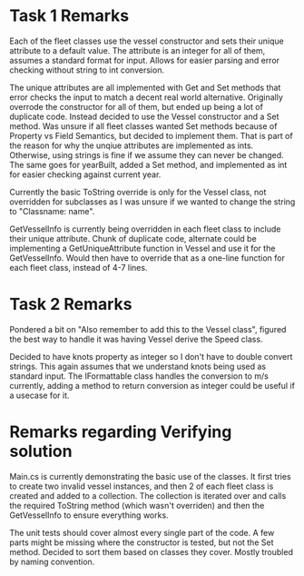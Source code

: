 # Task 1 Remarks
Each of the fleet classes use the vessel constructor and sets their unique attribute to a default value. The attribute is an integer for all of them,
assumes a standard format for input. Allows for easier parsing and error checking without string to int conversion. 

The unique attributes are all implemented with Get and Set methods that error checks the input to match a decent real world alternative.
Originally overrode the constructor for all of them, but ended up being a lot of duplicate code. Instead decided to use the Vessel constructor and a Set method.
Was unsure if all fleet classes wanted Set methods because of Property vs Field Semantics, but decided to implement them. That is part of the reason for why
the unqiue attributes are implemented as ints. Otherwise, using strings is fine if we assume they can never be changed. 
The same goes for yearBuilt, added a Set method, and implemented as int for easier checking against current year. 

Currently the basic ToString override is only for the Vessel class, not overridden for subclasses as I was unsure if we wanted to change the string to "Classname: name".

GetVesselInfo is currently being overridden in each fleet class to include their unique attribute. Chunk of duplicate code, alternate could be implementing a
GetUniqueAttribute function in Vessel and use it for the GetVesselInfo. 
Would then have to override that as a one-line function for each fleet class, instead of 4-7 lines. 


# Task 2 Remarks
Pondered a bit on "Also remember to add this to the Vessel class", figured the best way to handle it was having Vessel derive the Speed class.

Decided to have knots property as integer so I don't have to double convert strings. This again assumes that we understand knots being used as standard input. 
The IFormattable class handles the conversion to m/s currently, adding a method to return conversion as integer could be useful if a usecase for it. 


# Remarks regarding Verifying solution
Main.cs is currently demonstrating the basic use of the classes. It first tries to create two invalid vessel instances, and then 2 of each fleet class is 
created and added to a collection. The collection is iterated over and calls the required ToString method (which wasn't overriden) and then the GetVesselInfo
to ensure everything works. 

The unit tests should cover almost every single part of the code. A few parts might be missing where the constructor is tested, but not the Set method. 
Decided to sort them based on classes they cover. Mostly troubled by naming convention.  